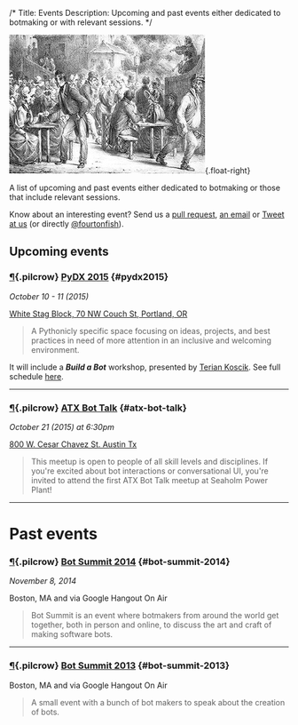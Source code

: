 /*
Title: Events
Description: Upcoming and past events either dedicated to botmaking or with relevant sessions.
*/

![Diving gear -- kind of looks like an old school robot](/content/images/illustrations/people-evening.jpg){.float-right}

A list of upcoming and past events either dedicated to botmaking or those that include relevant sessions. 

Know about an interesting event? Send us a [pull request](https://github.com/botwiki/botwiki.org), [an email](mailto:stefan@fourtonfish.com) or [Tweet at us](https://twitter.com/botwikidotorg) (or directly [@fourtonfish](https://twitter.com/fourtonfish)).

## Upcoming events


### [¶](#pydx2015){.pilcrow} [PyDX 2015](http://pydx.org/) {#pydx2015}

_October 10 - 11 (2015)_

[White Stag Block, 70 NW Couch St, Portland, OR](https://www.google.com/maps/dir/Current+Location/White+Stag+Block+(UO+Portland)+70+NW+Couch+St,+Portland,+OR+97209)


> A Pythonicly specific space focusing on ideas, projects, and best practices in need of more attention in an inclusive and welcoming environment.

It will include a ***Build a Bot*** workshop, presented by [Terian Koscik](https://twitter.com/spine_cone). See full schedule [here](http://pydx.org/files/pydx-2015-schedule.pdf).

<hr/>

### [¶](#atx-bot-talk){.pilcrow} [ATX Bot Talk](http://atxbots.splashthat.com/) {#atx-bot-talk}

_October 21 (2015) at 6:30pm_

[800 W. Cesar Chavez St. Austin Tx](https://www.google.com/maps/dir/Current+Location/800+W.+Cesar+Chavez+St.+Austin+Tx)

> This meetup is open to people of all skill levels and disciplines. If you're excited about bot interactions or conversational UI, you're invited to attend the first ATX Bot Talk meetup at Seaholm Power Plant!

<hr/>

# Past events

### [¶](#bot-summit-2014){.pilcrow} [Bot Summit 2014](http://tinysubversions.com/botsummit/2014/) {#bot-summit-2014}

_November 8, 2014_

Boston, MA and via Google Hangout On Air

> Bot Summit is an event where botmakers from around the world get together, both in person and online, to discuss the art and craft of making software bots.

<hr/>

### [¶](#bot-summit-2013){.pilcrow} [Bot Summit 2013](http://tinysubversions.com/2013/11/bot-summit/) {#bot-summit-2013}

Boston, MA and via Google Hangout On Air

> A small event with a bunch of bot makers to speak about the creation of bots. 
